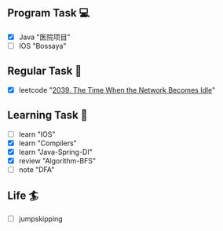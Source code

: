 

## Program Task  💻
- [x] Java "医院项目"
- [ ] IOS "Bossaya"

## Regular Task  🤡
- [x] leetcode  "[2039. The Time When the Network Becomes Idle](https://leetcode-cn.com/problems/the-time-when-the-network-becomes-idle/)"

## Learning Task 🎯
- [ ] learn "IOS"
- [x] learn "Compilers"
- [x] learn "Java-Spring-DI"
- [x] review "Algorithm-BFS"
- [ ] note "DFA"

## Life 🏄
- [ ] jumpskipping